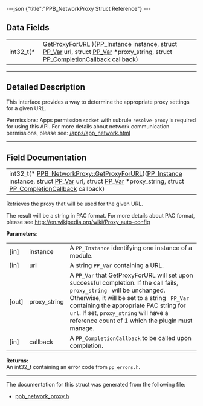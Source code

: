 ---json {"title":"PPB\_NetworkProxy Struct Reference"} ---

Data Fields
-----------

<table><tbody><tr class="odd"><td style="text-align: right;">int32_t(* </td><td><a href="/docs/native-client/pepper_beta/c/struct_p_p_b___network_proxy__1__0#af417cbf01c96db637472ac31bb4c6fbb" class="el">GetProxyForURL</a> )(<a href="/docs/native-client/pepper_beta/c/group___typedefs#ga89b662403e6a687bb914b80114c0d19d" class="el">PP_Instance</a> instance, struct <a href="/docs/native-client/pepper_beta/c/struct_p_p___var/" class="el">PP_Var</a> url, struct <a href="/docs/native-client/pepper_beta/c/struct_p_p___var/" class="el">PP_Var</a> *proxy_string, struct <a href="/docs/native-client/pepper_beta/c/struct_p_p___completion_callback/" class="el">PP_CompletionCallback</a> callback)</td></tr></tbody></table>

------------------------------------------------------------------------

<span id="details" class="anchor" style="margin: 0;"></span>

Detailed Description
--------------------

This interface provides a way to determine the appropriate proxy settings for a given URL.

Permissions: Apps permission `socket` with subrule `resolve-proxy` is required for using this API. For more details about network communication permissions, please see: [/apps/app\_network.html](/apps/app_network.html)

------------------------------------------------------------------------

Field Documentation
-------------------

<span id="af417cbf01c96db637472ac31bb4c6fbb" class="anchor" style="margin: 0;"></span>

<table><tbody><tr class="odd"><td>int32_t(* <a href="/docs/native-client/pepper_beta/c/struct_p_p_b___network_proxy__1__0#af417cbf01c96db637472ac31bb4c6fbb" class="el">PPB_NetworkProxy::GetProxyForURL</a>)(<a href="/docs/native-client/pepper_beta/c/group___typedefs#ga89b662403e6a687bb914b80114c0d19d" class="el">PP_Instance</a> instance, struct <a href="/docs/native-client/pepper_beta/c/struct_p_p___var/" class="el">PP_Var</a> url, struct <a href="/docs/native-client/pepper_beta/c/struct_p_p___var/" class="el">PP_Var</a> *proxy_string, struct <a href="/docs/native-client/pepper_beta/c/struct_p_p___completion_callback/" class="el">PP_CompletionCallback</a> callback)</td></tr></tbody></table>

Retrieves the proxy that will be used for the given URL.

The result will be a string in PAC format. For more details about PAC format, please see <http://en.wikipedia.org/wiki/Proxy_auto-config>

**Parameters:**  
<table><tbody><tr class="odd"><td>[in]</td><td>instance</td><td>A <code>PP_Instance</code> identifying one instance of a module.</td></tr><tr class="even"><td>[in]</td><td>url</td><td>A string <code>PP_Var</code> containing a URL.</td></tr><tr class="odd"><td>[out]</td><td>proxy_string</td><td>A <code>PP_Var</code> that GetProxyForURL will set upon successful completion. If the call fails, <code>proxy_string </code> will be unchanged. Otherwise, it will be set to a string <code> PP_Var</code> containing the appropriate PAC string for <code>url</code>. If set, <code>proxy_string</code> will have a reference count of 1 which the plugin must manage.</td></tr><tr class="even"><td>[in]</td><td>callback</td><td>A <code>PP_CompletionCallback</code> to be called upon completion.</td></tr></tbody></table>

<!-- -->

**Returns:**  
An int32\_t containing an error code from `pp_errors.h`.

------------------------------------------------------------------------

The documentation for this struct was generated from the following file:

-   <a href="/docs/native-client/pepper_beta/c/ppb__network__proxy_8h/" class="el">ppb_network_proxy.h</a>
